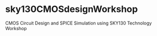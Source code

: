 # sky130CMOSdesignWorkshop
CMOS Circuit Design and SPICE Simulation using SKY130 Technology Workshop
